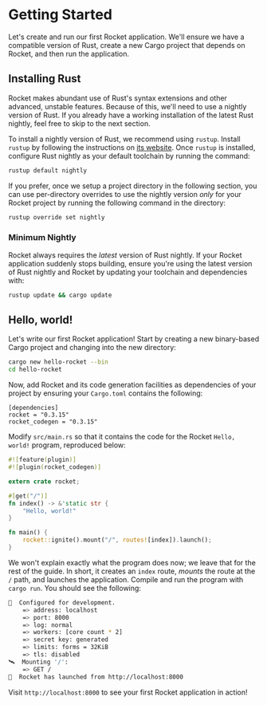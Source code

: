 # Getting Started

Let's create and run our first Rocket application. We'll ensure we have a
compatible version of Rust, create a new Cargo project that depends on Rocket,
and then run the application.

## Installing Rust

Rocket makes abundant use of Rust's syntax extensions and other advanced,
unstable features. Because of this, we'll need to use a nightly version of Rust.
If you already have a working installation of the latest Rust nightly, feel free
to skip to the next section.

To install a nightly version of Rust, we recommend using `rustup`. Install
`rustup` by following the instructions on [its website](https://rustup.rs/).
Once `rustup` is installed, configure Rust nightly as your default toolchain by
running the command:

```sh
rustup default nightly
```

If you prefer, once we setup a project directory in the following section, you
can use per-directory overrides to use the nightly version _only_ for your
Rocket project by running the following command in the directory:

```sh
rustup override set nightly
```

### Minimum Nightly

Rocket always requires the _latest_ version of Rust nightly. If your Rocket
application suddenly stops building, ensure you're using the latest version of
Rust nightly and Rocket by updating your toolchain and dependencies with:

```sh
rustup update && cargo update
```

## Hello, world!

Let's write our first Rocket application! Start by creating a new binary-based
Cargo project and changing into the new directory:

```sh
cargo new hello-rocket --bin
cd hello-rocket
```

Now, add Rocket and its code generation facilities as dependencies of your
project by ensuring your `Cargo.toml` contains the following:

```
[dependencies]
rocket = "0.3.15"
rocket_codegen = "0.3.15"
```

Modify `src/main.rs` so that it contains the code for the Rocket `Hello, world!`
program, reproduced below:

```rust
#![feature(plugin)]
#![plugin(rocket_codegen)]

extern crate rocket;

#[get("/")]
fn index() -> &'static str {
    "Hello, world!"
}

fn main() {
    rocket::ignite().mount("/", routes![index]).launch();
}
```

We won't explain exactly what the program does now; we leave that for the rest
of the guide. In short, it creates an `index` route, _mounts_ the route at the
`/` path, and launches the application. Compile and run the program with `cargo
run`. You should see the following:

```sh
🔧  Configured for development.
    => address: localhost
    => port: 8000
    => log: normal
    => workers: [core count * 2]
    => secret key: generated
    => limits: forms = 32KiB
    => tls: disabled
🛰  Mounting '/':
    => GET /
🚀  Rocket has launched from http://localhost:8000
```

Visit `http://localhost:8000` to see your first Rocket application in action!

